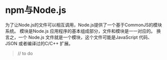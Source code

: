 # npm与Node.js
为了让Node.js的文件可以相互调用，Node.js提供了一个基于CommonJS的模块系统。
模块是Node.js 应用程序的基本组成部分，文件和模块是一一对应的。
换言之，一个 Node.js 文件就是一个模块，这个文件可能是JavaScript 代码、JSON 或者编译过的C/C++ 扩展。


> // to do 
